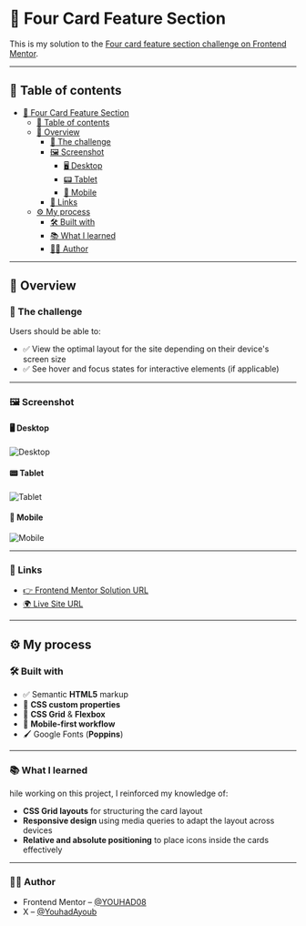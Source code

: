 # 🚀 Four Card Feature Section

This is my solution to the [Four card feature section challenge on Frontend Mentor](https://www.frontendmentor.io/challenges/four-card-feature-section-weK1eFYK).

---

## 📑 Table of contents

- [🚀 Four Card Feature Section](#-four-card-feature-section)
  - [📑 Table of contents](#-table-of-contents)
  - [📌 Overview](#-overview)
    - [🎯 The challenge](#-the-challenge)
    - [🖼️ Screenshot](#️-screenshot)
      - [🖥️ Desktop](#️-desktop)
      - [📟 Tablet](#-tablet)
      - [📱 Mobile](#-mobile)
    - [🔗 Links](#-links)
  - [⚙️ My process](#️-my-process)
    - [🛠️ Built with](#️-built-with)
    - [📚 What I learned](#-what-i-learned)
    - [👨‍💻 Author](#-author)

---

## 📌 Overview

### 🎯 The challenge

Users should be able to:

- ✅ View the optimal layout for the site depending on their device's screen size
- ✅ See hover and focus states for interactive elements (if applicable)

---

### 🖼️ Screenshot

#### 🖥️ Desktop

![Desktop](design/desktop-design.jpg)

#### 📟 Tablet

![Tablet](design/tablet-design.png)

#### 📱 Mobile

![Mobile](design/mobile-design.jpg)

---

### 🔗 Links

- [👉 Frontend Mentor Solution URL](https://www.frontendmentor.io/solutions/four-card-feature-section-328U0rwAJD)
- [🌍 Live Site URL](https://youhad08.github.io/Four-Card-Feature-Section/)

---

## ⚙️ My process

### 🛠️ Built with

- ✅ Semantic **HTML5** markup
- 🎨 **CSS custom properties**
- 📐 **CSS Grid** & **Flexbox**
- 📱 **Mobile-first workflow**
- 🖌️ Google Fonts (**Poppins**)

---

### 📚 What I learned

hile working on this project, I reinforced my knowledge of:

- **CSS Grid layouts** for structuring the card layout
- **Responsive design** using media queries to adapt the layout across devices
- **Relative and absolute positioning** to place icons inside the cards effectively

---

### 👨‍💻 Author

- Frontend Mentor – [@YOUHAD08](https://www.frontendmentor.io/profile/YOUHAD08)
- X – [@YouhadAyoub](https://x.com/YouhadAyoub)
